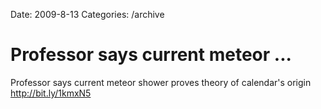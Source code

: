 Date: 2009-8-13
Categories: /archive

# Professor says current meteor ...

Professor says current meteor shower proves theory of calendar's origin <a href="http://bit.ly/1kmxN5" rel="nofollow">http://bit.ly/1kmxN5</a>
